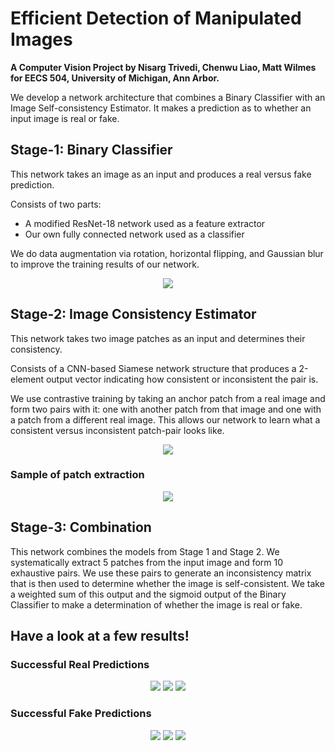# Efficient Detection of Manipulated Images
**A Computer Vision Project by Nisarg Trivedi, Chenwu Liao, Matt Wilmes for EECS 504, University of Michigan, Ann Arbor.**

We develop a network architecture that combines a Binary Classifier with an Image Self-consistency Estimator. It makes a prediction as to whether an input image is real or fake.

## Stage-1: Binary Classifier
This network takes an image as an input and produces a real versus fake prediction.

Consists of two parts:
- A modified ResNet-18 network used as a feature extractor
- Our own fully connected network used as a classifier

We do data augmentation via rotation, horizontal flipping, and Gaussian blur to improve the training results of our network.

<p align="center">
  <img src="Images/Binary_Classifier.jpg">
</p>

## Stage-2: Image Consistency Estimator
This network takes two image patches as an input and determines their consistency.

Consists of a CNN-based Siamese network structure that produces a 2-element output vector indicating how consistent or inconsistent the pair is.

We use contrastive training by taking an anchor patch from a real image and form two pairs with it: one with another patch from that image and one with a patch from a different real image. This allows our network to learn what a consistent versus inconsistent patch-pair looks like.

<p align="center">
  <img src="Images/Siamese_Loss.jpg">
</p>

### Sample of patch extraction
<p align="center">
  <img src="Images/orange.png">
</p>

## Stage-3: Combination
This network combines the models from Stage 1 and Stage 2. We systematically extract 5 patches from the input image and form 10 exhaustive pairs. We use these pairs to generate an inconsistency matrix that is then used to determine whether the image is self-consistent. We take a weighted sum of this output and the sigmoid output of the Binary Classifier to make a determination of whether the image is real or fake.

## Have a look at a few results!

### Successful Real Predictions
<p align="center">
  <img src="Images/true-real-1.png">
  <img src="Images/true-real-2.png">
  <img src="Images/true-real-3.png">
</p>

### Successful Fake Predictions
<p align="center">
  <img src="Images/true-fake-1.png">
  <img src="Images/true-fake-2.png">
  <img src="Images/true-fake-3.png">
</p>
